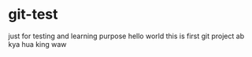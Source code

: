 # git-test
just for testing and learning purpose
hello world this is first git project
ab kya hua king 
waw 